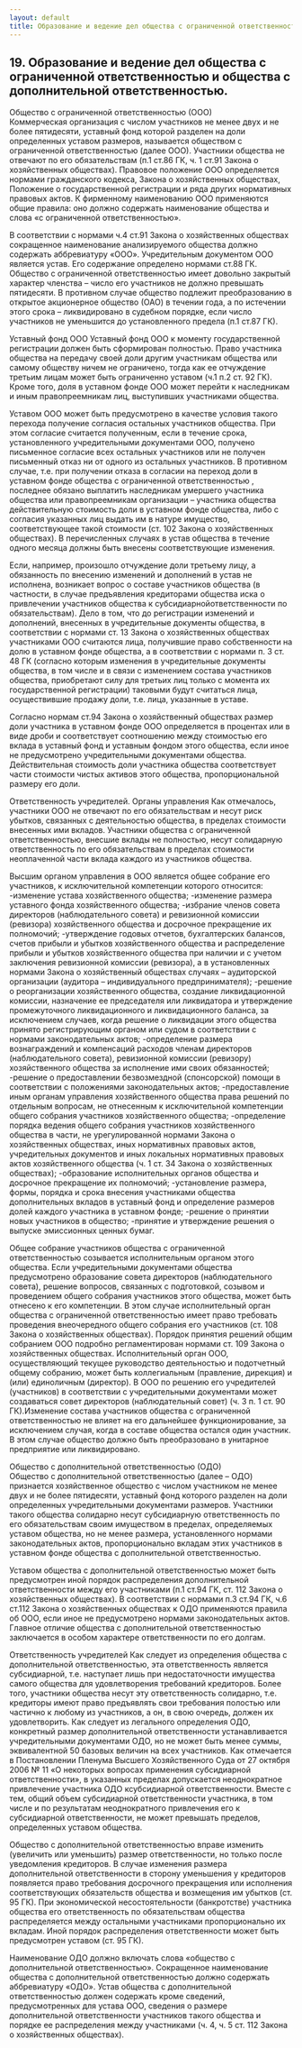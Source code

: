 ```yaml
---
layout: default
title: Образование и ведение дел общества с ограниченной ответственностью и общества с дополнительной ответственностью.
---
```


## 19. Образование и ведение дел общества с ограниченной ответственностью и общества с дополнительной ответственностью.

Общество с ограниченной ответственностью (ООО)			
Коммерческая организация с числом участников не менее двух и не более пятидесяти, уставный фонд которой разделен на доли определенных уставом размеров, называется обществом с ограниченной ответственностью (далее ООО). Участники общества не отвечают по его обязательствам (п.1 ст.86 ГК, ч. 1 ст.91 Закона о хозяйственных обществах). Правовое положение ООО определяется нормами гражданского кодекса, Закона о хозяйственных обществах, Положение о государственной регистрации и ряда других нормативных правовых актов. К фирменному наименованию ООО применяются общие правила: оно должно содержать наименование общества и слова «с ограниченной ответственностью».
 
В соответствии с нормами ч.4 ст.91 Закона о хозяйственных обществах сокращенное наименование анализируемого общества должно содержать аббревиатуру «ООО». Учредительным документом ООО является устав. Его содержание определено нормами ст.88 ГК. Общество с ограниченной ответственностью имеет довольно закрытый характер членства – число его участников не должно превышать пятидесяти. В противном случае общество подлежит преобразованию в открытое акционерное общество (ОАО) в течении года, а по истечении этого срока – ликвидировано в судебном порядке, если число участников не уменьшится до установленного предела (п.1 ст.87 ГК).
 
Уставный фонд ООО
Уставный фонд ООО к моменту государственной регистрации должен быть сформирован полностью. Право участника общества на передачу своей доли другим участникам общества или самому обществу ничем не ограничено, тогда как ее отчуждение третьим лицам может быть ограниченно уставом (ч.1 п.2 ст. 92 ГК). Кроме того, доля в уставном фонде ООО может перейти к наследникам и иным правопреемникам лиц, выступивших участниками общества.
 
Уставом ООО может быть предусмотрено в качестве условия такого перехода получение согласия остальных участников общества. При этом согласие считается полученным, если в течение срока, установленного учредительными документами ООО, получено письменное согласие всех остальных участников или не получен письменный отказ ни от одного из остальных участников. В противном случае, т.е. при получении отказа в согласии на переход доли в уставном фонде общества с ограниченной ответственностью , последнее обязано выплатить наследникам умершего участника общества или правопреемникам организации – участника общества действительную стоимость доли в уставном фонде общества, либо с согласия указанных лиц выдать им в натуре имущество, соответствующее такой стоимости (ст. 102 Закона о хозяйственных обществах). В перечисленных случаях в устав общества в течение одного месяца должны быть внесены соответствующие изменения.
 
Если, например, произошло отчуждение доли третьему лицу, а обязанность по внесению изменений и дополнений в устав не исполнена, возникает вопрос о составе участников общества (в частности, в случае предъявления кредиторами общества иска о привлечении участников общества к субсидиарнойответственности по обязательствам). Дело в том, что до регистрации изменений и дополнений, внесенных в учредительные документы общества, в соответствии с нормами ст. 13 Закона о хозяйственных обществах участниками ООО считаются лица, получившие право собственности на долю в уставном фонде общества, а в соответствии с нормами п. 3 ст. 48 ГК (согласно которым изменения в учредительные документы общества, в том числе и в связи с изменением состава участников общества, приобретают силу для третьих лиц только с момента их государственной регистрации) таковыми будут считаться лица, осуществившие продажу доли, т.е. лица, указанные в уставе.
 
Согласно нормам ст.94 Закона о хозяйственный обществах размер доли участника в уставном фонде ООО определяется в процентах или в виде дроби и соответствует соотношению между стоимостью его вклада в уставный фонд и уставным фондом этого общества, если иное не предусмотрено учредительными документами общества. Действительная стоимость доли участника общества соответствует части стоимости чистых активов этого общества, пропорциональной размеру его доли.
 
Ответственность учредителей. Органы управления
Как отмечалось, участники ООО не отвечают по его обязательствам и несут риск убытков, связанных с деятельностью общества, в пределах стоимости внесенных ими вкладов. Участники общества с ограниченной ответственностью, внесшие вклады не полностью, несут солидарную ответственность по его обязательствам в пределах стоимости неоплаченной части вклада каждого из участников общества.
 
Высшим органом управления в ООО является общее собрание его участников, к исключительной компетенции которого относится:
-изменение устава хозяйственного общества;
-изменение размера уставного фонда хозяйственного общества;
-избрание членов совета директоров (наблюдательного совета) и ревизионной комиссии (ревизора) хозяйственного общества и досрочное прекращение их полномочий;
-утверждение годовых отчетов, бухгалтерских балансов, счетов прибыли и убытков хозяйственного общества и распределение прибыли и убытков хозяйственного общества при наличии и с учетом заключения ревизионной комиссии (ревизора), а в установленных нормами Закона о хозяйственный обществах случаях – аудиторской организации (аудитора – индивидуального предпринимателя);
-решение о реорганизации хозяйственного общества, создание ликвидационной комиссии, назначение ее председателя или ликвидатора и утверждение промежуточного ликвидационного и ликвидационного баланса, за исключением случаев, когда решение о ликвидации этого общества принято регистрирующим органом или судом в соответствии с нормами законодательных актов;
-определение размера вознаграждений и компенсаций расходов членам директоров (наблюдательного совета), ревизионной комиссии (ревизору) хозяйственного общества за исполнение ими своих обязанностей;
-решение о предоставлении безвозмездной (спонсорской) помощи в соответствии с положениями законодательных актов;
-предоставление иным органам управления хозяйственного общества права решений по отдельным вопросам, не отнесенным к исключительной компетенции общего собрания участников хозяйственного общества;
-определение порядка ведения общего собрания участников хозяйственного общества в части, не урегулированной нормами Закона о хозяйственных обществах, иных нормативных правовых актов, учредительных документов и иных локальных нормативных правовых актов хозяйственного общества (ч. 1 ст. 34 Закона о хозяйственных обществах);
-образование исполнительных органов общества и досрочное прекращение их полномочий;
-установление размера, формы, порядка и срока внесения участниками общества дополнительных вкладов в уставный фонд и определение размеров долей каждого участника в уставном фонде;
-решение о принятии новых участников в общество;
-принятие и утверждение решения о выпуске эмиссионных ценных бумаг.
 
Общее собрание участников общества с ограниченной ответственностью созывается исполнительным органом этого общества. Если учредительными документами общества предусмотрено образование совета директоров (наблюдательного совета), решение вопросов, связанных с подготовкой, созывом и проведением общего собрания участников этого общества, может быть отнесено к его компетенции. В этом случае исполнительный орган общества с ограниченной ответственностью имеет право требовать проведения внеочередного общего собрания его участников (ст. 108 Закона о хозяйственных обществах). Порядок принятия решений общим собранием ООО подробно регламентирован нормами ст. 109 Закона о хозяйственных обществах. Исполнительный орган ООО, осуществляющий текущее руководство деятельностью и подотчетный общему собранию, может быть коллегиальным (правление, дирекция) и (или) единоличным (директор). В ООО по решению его учредителей (участников) в соответствии с учредительными документами может создаваться совет директоров (наблюдательный совет) (ч. 3 п. 1 ст. 90 ГК).Изменение состава участников общества с ограниченной ответственностью не влияет на его дальнейшее функционирование, за исключением случая, когда в составе общества остался один участник. В этом случае общество должно быть преобразовано в унитарное предприятие или ликвидировано.

Общество с дополнительной ответственностью (ОДО)			
Общество с дополнительной ответственностью (далее – ОДО) признается хозяйственное общество с числом участником не менее двух и не более пятидесяти, уставный фонд которого разделен на доли определенных учредительными документами размеров. Участники такого общества солидарно несут субсидиарную ответственность по его обязательствам своим имуществом в пределах, определяемых уставом общества, но не менее размера, установленного нормами законодательных актов, пропорционально вкладам этих участников в уставном фонде общества с дополнительной ответственностью.
 
Уставом общества с дополнительной ответственностью может быть предусмотрен иной порядок распределения дополнительной ответственности между его участниками (п.1 ст.94 ГК, ст. 112 Закона о хозяйственных обществах). В соответствии с нормами п.3 ст.94 ГК, ч.6 ст.112 Закона о хозяйственных обществах к ОДО применяются правила об ООО, если иное не предусмотрено нормами законодательных актов. Главное отличие общества с дополнительной ответственностью заключается в особом характере ответственности по его долгам.
 
Ответственность учредителей
Как следует из определения общества с дополнительной ответственностью, эта ответственность является субсидиарной, т.е. наступает лишь при недостаточности имущества самого общества для удовлетворения требований кредиторов. Более того, участники общества несут эту ответственность солидарно, т.е. кредиторы имеют право предъявлять свои требования полостью или частично к любому из участников, а он, в свою очередь, должен их удовлетворить. Как следует из легального определения ОДО, конкретный размер дополнительной ответственности устанавливается учредительными документами ОДО, но не может быть менее суммы, эквивалентной 50 базовых величин на всех участников. Как отмечается в Постановлении Пленума Высшего Хозяйственного Суда от 27 октября 2006 № 11 «О некоторых вопросах применения субсидиарной ответственности», в указанных пределах допускается неоднократное привлечение участника ОДО ксубсидиарной ответственности. Вместе с тем, общий объем субсидиарной ответственности участника, в том числе и по результатам неоднократного привлечения его к субсидиарной ответственности, не может превышать пределов, определенных уставом общества.
 
Общество с дополнительной ответственностью вправе изменить (увеличить или уменьшить) размер ответственности, но только после уведомления кредиторов. В случае изменения размера дополнительной ответственности в сторону уменьшения у кредиторов появляется право требования досрочного прекращения или исполнения соответствующих обязательств общества и возмещения им убытков (ст. 95 ГК). При экономической несостоятельности (банкротстве) участника общества его ответственность по обязательствам общества распределяется между остальными участниками пропорционально их вкладам. Иной порядок распределения ответственности может быть предусмотрен уставом (ст. 95 ГК).
 
Наименование ОДО должно включать слова «общество с дополнительной ответственностью». Сокращенное наименование общества с дополнительной ответственностью должно содержать аббревиатуру «ОДО». Устав общества с дополнительной ответственностью должен содержать кроме сведений, предусмотренных для устава ООО, сведения о размере дополнительной ответственности участников такого общества и порядке ее распределения между участниками (ч. 4, ч. 5 ст. 112 Закона о хозяйственных обществах).
